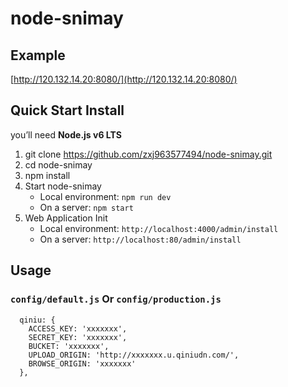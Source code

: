 # node-snimay

## Example

[http://120.132.14.20:8080/](http://120.132.14.20:8080/)

## Quick Start Install

you’ll need **Node.js v6 LTS**

1. git clone https://github.com/zxj963577494/node-snimay.git
1. cd node-snimay
1. npm install
1. Start node-snimay
    - Local environment: `npm run dev`
    - On a server: `npm start`
1. Web Application Init
    - Local environment: `http://localhost:4000/admin/install`
    - On a server: `http://localhost:80/admin/install`

## Usage

### ```config/default.js``` Or ```config/production.js```

```
  qiniu: {
    ACCESS_KEY: 'xxxxxxx',
    SECRET_KEY: 'xxxxxxx',
    BUCKET: 'xxxxxxx',
    UPLOAD_ORIGIN: 'http://xxxxxxx.u.qiniudn.com/',
    BROWSE_ORIGIN: 'xxxxxxx'
  },
```



